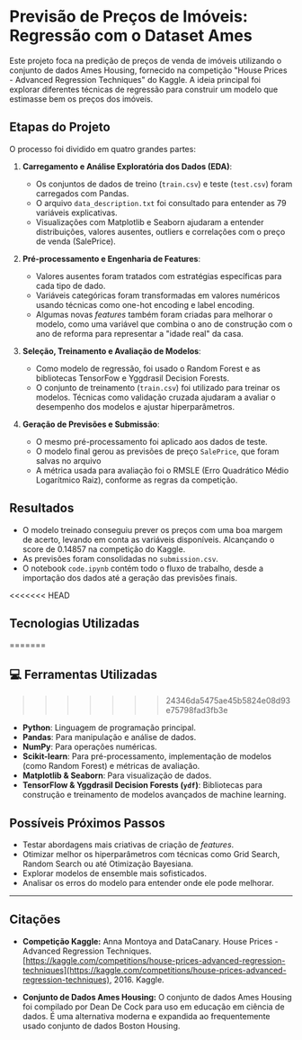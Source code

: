 # Previsão de Preços de Imóveis: Regressão com o Dataset Ames

Este projeto foca na predição de preços de venda de imóveis utilizando o conjunto de dados Ames Housing, fornecido na competição "House Prices - Advanced Regression Techniques" do Kaggle. A ideia principal foi explorar diferentes técnicas de regressão para construir um modelo que estimasse bem os preços dos imóveis.

## Etapas do Projeto

O processo foi dividido em quatro grandes partes:

1.  **Carregamento e Análise Exploratória dos Dados (EDA)**:
    * Os conjuntos de dados de treino (`train.csv`) e teste (`test.csv`) foram carregados com Pandas.
    * O arquivo `data_description.txt` foi consultado para entender as 79 variáveis explicativas.
    * Visualizações com Matplotlib e Seaborn ajudaram a entender distribuições, valores ausentes, outliers e correlações com o preço de venda (SalePrice).

2.  **Pré-processamento e Engenharia de Features**:
    * Valores ausentes foram tratados com estratégias específicas para cada tipo de dado.
    * Variáveis categóricas foram transformadas em valores numéricos usando técnicas como one-hot encoding e label encoding.
    * Algumas novas *features* também foram criadas para melhorar o modelo, como uma variável que combina o ano de construção com o ano de reforma para representar a "idade real" da casa.

3.  **Seleção, Treinamento e Avaliação de Modelos**:
    * Como modelo de regressão, foi usado o Random Forest e as bibliotecas TensorFow e Yggdrasil Decision Forests.
    * O conjunto de treinamento (`train.csv`) foi utilizado para treinar os modelos. Técnicas como validação cruzada ajudaram a avaliar o desempenho dos modelos e ajustar hiperparâmetros.

4.  **Geração de Previsões e Submissão**:
    * O mesmo pré-processamento foi aplicado aos dados de teste.
    * O modelo final gerou as previsões de preço `SalePrice`, que foram salvas no arquivo
    * A métrica usada para avaliação foi o RMSLE (Erro Quadrático Médio Logarítmico Raiz), conforme as regras da competição.

## Resultados

* O modelo treinado conseguiu prever os preços com uma boa margem de acerto, levando em conta as variáveis disponíveis. Alcançando o score de 0.14857 na competição do Kaggle.
* As previsões foram consolidadas no `submission.csv`.
* O notebook `code.ipynb` contém todo o fluxo de trabalho, desde a importação dos dados até a geração das previsões finais.

<<<<<<< HEAD
## Tecnologias Utilizadas
=======
## 💻 Ferramentas Utilizadas
>>>>>>> 24346da5475ae45b5824e08d93e75798fad3fb3e

* **Python**: Linguagem de programação principal.
* **Pandas**: Para manipulação e análise de dados.
* **NumPy**: Para operações numéricas.
* **Scikit-learn**: Para pré-processamento, implementação de modelos (como Random Forest) e métricas de avaliação.
* **Matplotlib & Seaborn**: Para visualização de dados.
* **TensorFlow & Yggdrasil Decision Forests (`ydf`)**: Bibliotecas para construção e treinamento de modelos avançados de machine learning.

## Possíveis Próximos Passos

* Testar abordagens mais criativas de criação de *features*.
* Otimizar melhor os hiperparâmetros com técnicas como Grid Search, Random Search ou até Otimização Bayesiana.
* Explorar modelos de ensemble mais sofisticados.
* Analisar os erros do modelo para entender onde ele pode melhorar.

---

## Citações

* **Competição Kaggle:**
    Anna Montoya and DataCanary. House Prices - Advanced Regression Techniques. [https://kaggle.com/competitions/house-prices-advanced-regression-techniques](https://kaggle.com/competitions/house-prices-advanced-regression-techniques), 2016. Kaggle.

* **Conjunto de Dados Ames Housing:**
    O conjunto de dados Ames Housing foi compilado por Dean De Cock para uso em educação em ciência de dados. É uma alternativa moderna e expandida ao frequentemente usado conjunto de dados Boston Housing.
